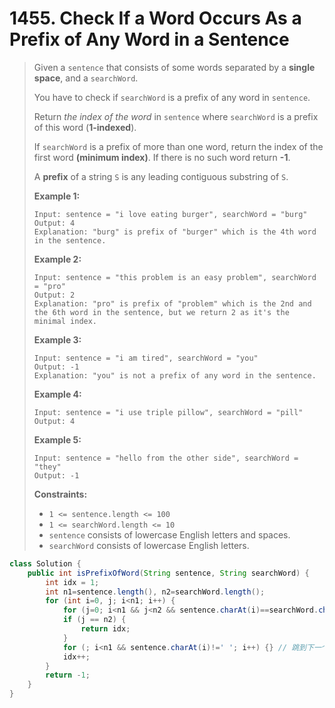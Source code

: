 # 1455. Check If a Word Occurs As a Prefix of Any Word in a Sentence

> Given a `sentence` that consists of some words separated by a **single space**, and a `searchWord`.
>
> You have to check if `searchWord` is a prefix of any word in `sentence`.
>
> Return *the index of the word* in `sentence` where `searchWord` is a prefix of this word (**1-indexed**).
>
> If `searchWord` is a prefix of more than one word, return the index of the first word **(minimum index)**. If there is no such word return **-1**.
>
> A **prefix** of a string `S` is any leading contiguous substring of `S`.
>
>  
>
> **Example 1:**
>
> ```
> Input: sentence = "i love eating burger", searchWord = "burg"
> Output: 4
> Explanation: "burg" is prefix of "burger" which is the 4th word in the sentence.
> ```
>
> **Example 2:**
>
> ```
> Input: sentence = "this problem is an easy problem", searchWord = "pro"
> Output: 2
> Explanation: "pro" is prefix of "problem" which is the 2nd and the 6th word in the sentence, but we return 2 as it's the minimal index.
> ```
>
> **Example 3:**
>
> ```
> Input: sentence = "i am tired", searchWord = "you"
> Output: -1
> Explanation: "you" is not a prefix of any word in the sentence.
> ```
>
> **Example 4:**
>
> ```
> Input: sentence = "i use triple pillow", searchWord = "pill"
> Output: 4
> ```
>
> **Example 5:**
>
> ```
> Input: sentence = "hello from the other side", searchWord = "they"
> Output: -1
> ```
>
>  
>
> **Constraints:**
>
> - `1 <= sentence.length <= 100`
> - `1 <= searchWord.length <= 10`
> - `sentence` consists of lowercase English letters and spaces.
> - `searchWord` consists of lowercase English letters.

```java
class Solution {
    public int isPrefixOfWord(String sentence, String searchWord) {
        int idx = 1;
        int n1=sentence.length(), n2=searchWord.length();
        for (int i=0, j; i<n1; i++) {
            for (j=0; i<n1 && j<n2 && sentence.charAt(i)==searchWord.charAt(j); i++, j++) {}
            if (j == n2) {
                return idx;
            }
            for (; i<n1 && sentence.charAt(i)!=' '; i++) {} // 跳到下一个单词。
            idx++;
        }
        return -1;
    }
}
```

